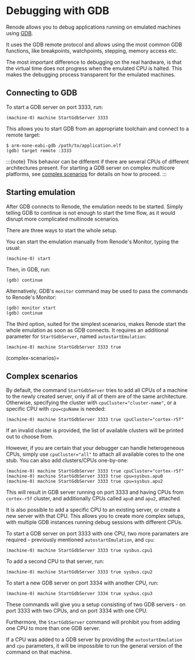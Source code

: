 # Debugging with GDB

Renode allows you to debug applications running on emulated machines using [GDB](https://www.gnu.org/software/gdb/).

It uses the GDB remote protocol and allows using the most common GDB functions, like breakpoints, watchpoints, stepping, memory access etc.

The most important difference to debugging on the real hardware, is that the virtual time does not progress when the emulated CPU is halted.
This makes the debugging process transparent for the emulated machines.

## Connecting to GDB

To start a GDB server on port 3333, run:

```
(machine-0) machine StartGdbServer 3333
```

This allows you to start GDB from an appropriate toolchain and connect to a remote target:

```
$ arm-none-eabi-gdb /path/to/application.elf
(gdb) target remote :3333
```


:::{note}
This behavior can be different if there are several CPUs of different architectures present.
For starting a GDB server on complex multicore platforms, see [complex scenarios](#complex-scenarios) for details on how to proceed.
:::

## Starting emulation

After GDB connects to Renode, the emulation needs to be started.
Simply telling GDB to continue is not enough to start the time flow, as it would disrupt more complicated multinode scenarios.

There are three ways to start the whole setup.

You can start the emulation manually from Renode's Monitor, typing the usual:

```
(machine-0) start
```

Then, in GDB, run:

```
(gdb) continue
```

Alternatively, GDB's `monitor` command may be used to pass the commands to Renode's Monitor:

```
(gdb) monitor start
(gdb) continue
```

The third option, suited for the simplest scenarios, makes Renode start the whole emulation as soon as GDB connects.
It requires an additional parameter for `StartGdbServer`, named `autostartEmulation`:

```
(machine-0) machine StartGdbServer 3333 true
```

(complex-scenarios)=
## Complex scenarios

By default, the command `StartGdbServer` tries to add all CPUs of a machine to the newly created server, only if all of them are of the same architecture.
Otherwise, specifying the cluster with `cpuCluster="cluster-name"`, or a specific CPU with `cpu=cpuName` is needed:

```
(machine-0) machine StartGdbServer 3333 true cpuCluster="cortex-r5f"
```

If an invalid cluster is provided, the list of available clusters will be printed out to choose from.

However, if you are certain that your debugger can handle heterogeneous CPUs, simply use `cpuCluster="all"` to attach all available cores to the one stub.
You can also add clusters/CPUs one-by-one:

```
(machine-0) machine StartGdbServer 3333 true cpuCluster="cortex-r5f"
(machine-0) machine StartGdbServer 3333 true cpu=sysbus.apu0
(machine-0) machine StartGdbServer 3333 true cpu=sysbus.apu2
```

This will result in GDB server running on port 3333 and having CPUs from `cortex-r5f` cluster, and additionally CPUs called `apu0` and `apu2`, attached.

It is also possible to add a specific CPU to an existing server, or create a new server with that CPU.
This allows you to create more complex setups, with multiple GDB instances running debug sessions with different CPUs.

To start a GDB server on port 3333 with one CPU, two more paramaters are required - previously mentioned `autostartEmulation`, and `cpu`:

```
(machine-0) machine StartGdbServer 3333 true sysbus.cpu1
```

To add a second CPU to that server, run:

```
(machine-0) machine StartGdbServer 3333 true sysbus.cpu2
```

To start a new GDB server on port 3334 with another CPU, run:

```
(machine-0) machine StartGdbServer 3334 true sysbus.cpu3
```

These commands will give you a setup consisting of two GDB servers - on port 3333 with two CPUs, and on port 3334 with one CPU.

Furthermore, the `StartGdbServer` command will prohibit you from adding one CPU to more than one GDB server.

If a CPU was added to a GDB server by providing the `autostartEmulation` and `cpu` parameters, it will be impossible to run the general version of the command on that machine.
